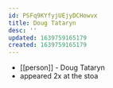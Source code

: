 ```yaml
---
id: PSFq9KYfyjUEjyDCHowvx
title: Doug Tataryn
desc: ''
updated: 1639759165179
created: 1639759165179
---
```



- [[person]] - Doug Tataryn
- appeared 2x at the stoa
